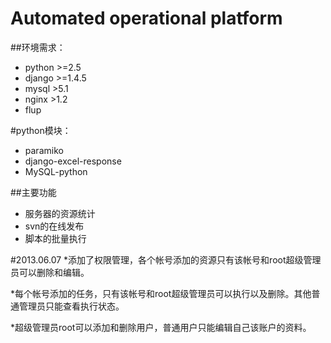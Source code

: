 Automated operational platform
====

##环境需求：

 * python >=2.5
 * django >=1.4.5
 * mysql >5.1
 * nginx >1.2
 * flup

#python模块：

 * paramiko
 * django-excel-response
 * MySQL-python

##主要功能
 * 服务器的资源统计
 * svn的在线发布
 * 脚本的批量执行

#2013.06.07
*添加了权限管理，各个帐号添加的资源只有该帐号和root超级管理员可以删除和编辑。

*每个帐号添加的任务，只有该帐号和root超级管理员可以执行以及删除。其他普通管理员只能查看执行状态。

*超级管理员root可以添加和删除用户，普通用户只能编辑自己该账户的资料。


